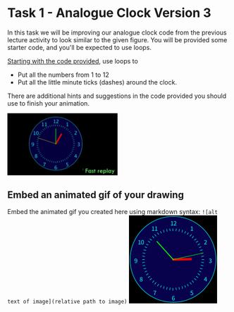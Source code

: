 # Task 1 - Analogue Clock Version 3

In this task we will be improving our analogue clock code from the previous lecture activity to look similar to the given figure.
You will be provided some starter code, and you'll be expected to use loops.

[Starting with the code provided](task1.pde), use loops to
  * Put all the numbers from 1 to 12
  * Put all the little minute ticks (dashes) around the clock. 

There are additional hints and suggestions in the code provided you should use to finish your animation.

<img src="../images/gif1.gif" width="250px">

## Embed an animated gif of your drawing

Embed the animated gif you created here using markdown syntax: `![alt text of image](relative path to image)`
![task 1 gif](../animations/task1.gif)
